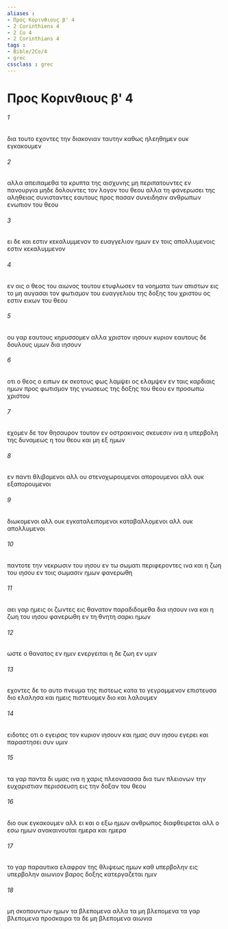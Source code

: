 ```yaml
---
aliases : 
- Προς Κορινθιους β' 4
- 2 Corinthiens 4
- 2 Co 4
- 2 Corinthians 4
tags : 
- Bible/2Co/4
- grec
cssclass : grec
---
```


# Προς Κορινθιους β' 4

###### 1
δια τουτο εχοντες την διακονιαν ταυτην καθως ηλεηθημεν ουκ εγκακουμεν
###### 2
αλλα απειπαμεθα τα κρυπτα της αισχυνης μη περιπατουντες εν πανουργια μηδε δολουντες τον λογον του θεου αλλα τη φανερωσει της αληθειας συνισταντες εαυτους προς πασαν συνειδησιν ανθρωπων ενωπιον του θεου
###### 3
ει δε και εστιν κεκαλυμμενον το ευαγγελιον ημων εν τοις απολλυμενοις εστιν κεκαλυμμενον
###### 4
εν οις ο θεος του αιωνος τουτου ετυφλωσεν τα νοηματα των απιστων εις το μη αυγασαι τον φωτισμον του ευαγγελιου της δοξης του χριστου ος εστιν εικων του θεου
###### 5
ου γαρ εαυτους κηρυσσομεν αλλα χριστον ιησουν κυριον εαυτους δε δουλους υμων δια ιησουν
###### 6
οτι ο θεος ο ειπων εκ σκοτους φως λαμψει ος ελαμψεν εν ταις καρδιαις ημων προς φωτισμον της γνωσεως της δοξης του θεου εν προσωπω χριστου
###### 7
εχομεν δε τον θησαυρον τουτον εν οστρακινοις σκευεσιν ινα η υπερβολη της δυναμεως η του θεου και μη εξ ημων
###### 8
εν παντι θλιβομενοι αλλ ου στενοχωρουμενοι απορουμενοι αλλ ουκ εξαπορουμενοι
###### 9
διωκομενοι αλλ ουκ εγκαταλειπομενοι καταβαλλομενοι αλλ ουκ απολλυμενοι
###### 10
παντοτε την νεκρωσιν του ιησου εν τω σωματι περιφεροντες ινα και η ζωη του ιησου εν τοις σωμασιν ημων φανερωθη
###### 11
αει γαρ ημεις οι ζωντες εις θανατον παραδιδομεθα δια ιησουν ινα και η ζωη του ιησου φανερωθη εν τη θνητη σαρκι ημων
###### 12
ωστε ο θανατος εν ημιν ενεργειται η δε ζωη εν υμιν
###### 13
εχοντες δε το αυτο πνευμα της πιστεως κατα το γεγραμμενον επιστευσα διο ελαλησα και ημεις πιστευομεν διο και λαλουμεν
###### 14
ειδοτες οτι ο εγειρας τον κυριον ιησουν και ημας συν ιησου εγερει και παραστησει συν υμιν
###### 15
τα γαρ παντα δι υμας ινα η χαρις πλεονασασα δια των πλειονων την ευχαριστιαν περισσευση εις την δοξαν του θεου
###### 16
διο ουκ εγκακουμεν αλλ ει και ο εξω ημων ανθρωπος διαφθειρεται αλλ ο εσω ημων ανακαινουται ημερα και ημερα
###### 17
το γαρ παραυτικα ελαφρον της θλιψεως ημων καθ υπερβολην εις υπερβολην αιωνιον βαρος δοξης κατεργαζεται ημιν
###### 18
μη σκοπουντων ημων τα βλεπομενα αλλα τα μη βλεπομενα τα γαρ βλεπομενα προσκαιρα τα δε μη βλεπομενα αιωνια
